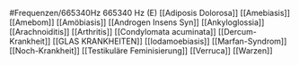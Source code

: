#Frequenzen/665340Hz
665340 Hz (E)
[[Adiposis Dolorosa]]
[[Amebiasis]]
[[Amebom]]
[[Amöbiasis]]
[[Androgen Insens Syn]]
[[Ankyloglossia]]
[[Arachnoiditis]]
[[Arthritis]]
[[Condylomata acuminata]]
[[Dercum-Krankheit]]
[[GLAS KRANKHEITEN]]
[[Iodamoebiasis]]
[[Marfan-Syndrom]]
[[Noch-Krankheit]]
[[Testikuläre Feminisierung]]
[[Verruca]]
[[Warzen]]